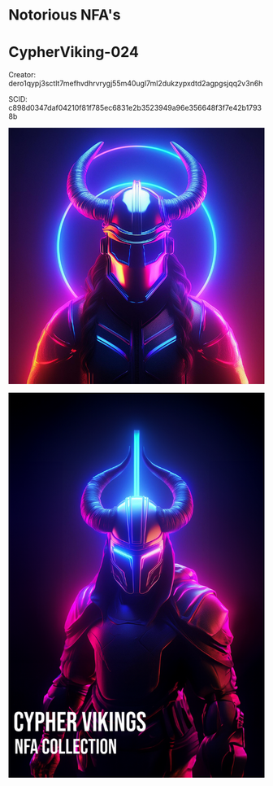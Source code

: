 # Notorious NFA's

# CypherViking-024

Creator: dero1qypj3sctlt7mefhvdhrvrygj55m40ugl7ml2dukzypxdtd2agpgsjqq2v3n6h

SCID: c898d0347daf04210f81f785ec6831e2b3523949a96e356648f3f7e42b17938b

![Cover Art](https://github.com/Notoriousjoshyb/CypherVikings-024/blob/main/CypherViking-024-IC.png?raw=true)


![Cover Art](https://github.com/Notoriousjoshyb/CypherVikings-024/blob/main/CypherViking-CA.png?raw=true)

